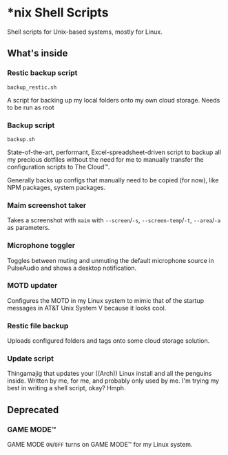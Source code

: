 # *nix Shell Scripts
Shell scripts for Unix-based systems, mostly for Linux.

## What's inside

### Restic backup script
`backup_restic.sh`

A script for backing up my local folders onto my own cloud storage. Needs to be run as root

### Backup script
`backup.sh`

State-of-the-art, performant, Excel-spreadsheet-driven script to backup all my precious dotfiles without the need for me to manually transfer the configuration scripts to The Cloud™.

Generally backs up configs that manually need to be copied (for now), like NPM packages, system packages.

### Maim screenshot taker
Takes a screenshot with `maim` with `--screen`/`-s`, `--screen-temp`/`-t`, `--area`/`-a` as parameters.

### Microphone toggler
Toggles between muting and unmuting the default microphone source in PulseAudio and shows a desktop notification.

### MOTD updater
Configures the MOTD in my Linux system to mimic that of the startup messages in AT&T Unix System V because it looks cool.

### Restic file backup
Uploads configured folders and tags onto some cloud storage solution.

### Update script
Thingamajig that updates your ((Arch)) Linux install and all the penguins inside. Written by me, for me, and probably only used by me. I'm trying my best in writing a shell script, okay? Hmph.


## Deprecated


### GAME MODE™
GAME MODE `ON`/`OFF` turns on GAME MODE™ for my Linux system.